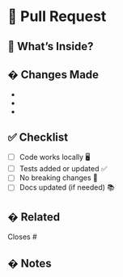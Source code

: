 # 🔄 Pull Request

## 🎯 What’s Inside?
<!-- Short, clear summary of the change -->
<!-- Example: Added email verification to user signup -->

## �️ Changes Made
<!-- Add key bullet points of what was changed -->
<!-- Examples:
- Added email verification flow to registration
- Refactored password hashing logic using bcrypt
- Updated user model and database schema
-->
- 
- 
- 

## ✅ Checklist
- [ ] Code works locally 🖥️
- [ ] Tests added or updated ✅
- [ ] No breaking changes 🚫
- [ ] Docs updated (if needed) 📚

## � Related
<!-- Example: Closes #123 -->
Closes #

## � Notes
<!-- Optional: Anything extra to highlight (e.g., new env vars, migrations) -->